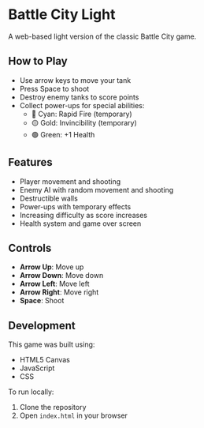 # Battle City Light

A web-based light version of the classic Battle City game.

## How to Play

- Use arrow keys to move your tank
- Press Space to shoot
- Destroy enemy tanks to score points
- Collect power-ups for special abilities:
  - 💎 Cyan: Rapid Fire (temporary)
  - 🟡 Gold: Invincibility (temporary)
  - 🟢 Green: +1 Health

## Features

- Player movement and shooting
- Enemy AI with random movement and shooting
- Destructible walls
- Power-ups with temporary effects
- Increasing difficulty as score increases
- Health system and game over screen

## Controls

- **Arrow Up**: Move up
- **Arrow Down**: Move down
- **Arrow Left**: Move left
- **Arrow Right**: Move right
- **Space**: Shoot

## Development

This game was built using:
- HTML5 Canvas
- JavaScript
- CSS

To run locally:
1. Clone the repository
2. Open `index.html` in your browser
